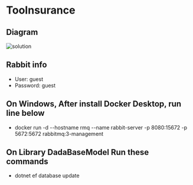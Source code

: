 
# TooInsurance
## Diagram
![solution](../../diagrama_teste.png)
## Rabbit info
 - User: guest
 - Password: guest

## On Windows, After install Docker Desktop, run line below
 - docker run -d --hostname rmq --name rabbit-server -p 8080:15672 -p 5672:5672 rabbitmq:3-management

## On Library DadaBaseModel Run these commands 
 - dotnet ef database update

